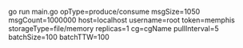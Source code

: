 go run main.go opType=produce/consume msgSize=1050 msgCount=1000000 host=localhost username=root token=memphis storageType=file/memory replicas=1 cg=cgName pullInterval=5 batchSize=100 batchTTW=100